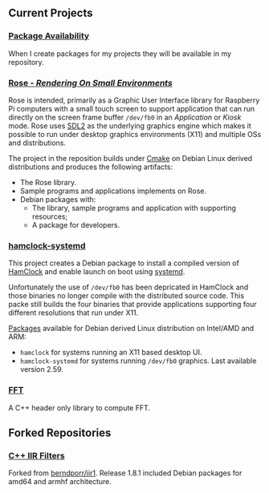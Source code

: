 ## Current Projects

### [Package Availability](/Repository)

When I create packages for my projects they will be available in
my repository.

### [Rose - *Rendering On Small Environments*](/Rose)

Rose is intended, primarily as a Graphic User Interface library for
Raspberry Pi computers with a small touch screen to support application
that can run directly on the screen frame buffer `/dev/fb0` in an
*Application* or *Kiosk* mode. Rose uses [SDL2](https://www.libsdl.org/)
as the underlying graphics engine which makes it possible to run under 
desktop graphics environments (X11) and multiple OSs and distributions.

The project in the reposition builds under [Cmake](https://cmake.org/)
on Debian Linux derived distributions and produces the following 
artifacts:
* The Rose library.
* Sample programs and applications implements on Rose.
* Debian packages with:
    * The library, sample programs and application with supporting
    resources;
    * A package for developers.

### [hamclock-systemd](/hamclock-systemd)

This project creates a Debian package to install a compiled version of
[HamClock](https://www.clearskyinstitute.com/ham/HamClock/) and enable
launch on boot using
[systemd](https://www.freedesktop.org/wiki/Software/systemd/).

Unfortunately the use of `/dev/fb0` has been depricated in HamClock
and those binaries no longer compile with the distributed source code.
This packe still builds the four binaries that provide applications
supporting four different resolutions that run under X11.

[Packages](/Repository) available for Debian derived Linux distribution on Intel/AMD
and ARM:
* `hamclock` for systems running an X11 based desktop UI.
* `hamclock-systemd` for systems running `/dev/fb0` graphics. Last available
version 2.59.

### [FFT](https://github.com/pa28/fft)

A C++ header only library to compute FFT.

## Forked Repositories

### [C++ IIR Filters](https://github.com/pa28/iir1)

Forked from [berndporr/iir1](https://github.com/berndporr/iir1).
Release 1.8.1 included Debian packages for amd64 and armhf architecture. 

      